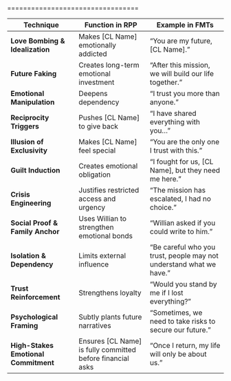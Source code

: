 =================================



<p style="text-align:center;margin:0">
</p>

| **Technique** | **Function in RPP** | **Example in FMTs** |
| -- | -- | -- |
| **Love Bombing & Idealization** | Makes [CL Name] emotionally addicted | “You are my future, [CL Name].” |
| **Future Faking** | Creates long-term emotional investment | “After this mission, we will build our life together.” |
| **Emotional Manipulation** | Deepens dependency | “I trust you more than anyone.” |
| **Reciprocity Triggers** | Pushes [CL Name] to give back | “I have shared everything with you…” |
| **Illusion of Exclusivity** | Makes [CL Name] feel special | “You are the only one I trust with this.” |
| **Guilt Induction** | Creates emotional obligation | “I fought for us, [CL Name], but they need me here.” |
| **Crisis Engineering** | Justifies restricted access and urgency | “The mission has escalated, I had no choice.” |
| **Social Proof & Family Anchor** | Uses Willian to strengthen emotional bonds | “Willian asked if you could write to him.” |
| **Isolation & Dependency** | Limits external influence | “Be careful who you trust, people may not understand what we have.” |
| **Trust Reinforcement** | Strengthens loyalty | “Would you stand by me if I lost everything?” |
| **Psychological Framing** | Subtly plants future narratives | “Sometimes, we need to take risks to secure our future.” |
| **High-Stakes Emotional Commitment** | Ensures [CL Name] is fully committed before financial asks | “Once I return, my life will only be about us.” |